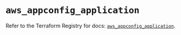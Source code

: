 # `aws_appconfig_application`

Refer to the Terraform Registry for docs: [`aws_appconfig_application`](https://registry.terraform.io/providers/hashicorp/aws/5.85.0/docs/resources/appconfig_application).

